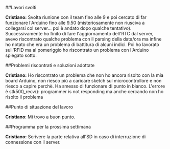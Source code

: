 
##Lavori svolti

**Cristiano:**
Svolta riunione con il team fino alle 9 e poi cercato di far funzionare l'Arduino fino alle 9.50 (misteriosamente non riusciva a collegarsi col server... poi è andato dopo qualche tentativo).
Successivamente ho finito di fare l'aggiornamento dell'RTC dal server, avevo riscontrato qualche problema con il parsing della data/ora ma infine ho notato che era un problema di battitura di alcuni indici. 
Poi ho lavorato sull'RFID ma al pomeriggio ho riscontrato un problema con l'Arduino spiegato sotto.

##Problemi riscontrati e soluzioni adottate

**Cristiano:**
Ho riscontrato un problema che non ho ancora risolto con la mia board Arduino, non riesco più a caricare sketch sul microcontrollore e non riesco a capire perchè. Ha smesso di funzionare di punto in bianco. L'errore è stk500_recv(): programmer is not responding ma anche cercando non ho risolto il problema

##Punto di situazione del lavoro

**Cristiano**:
Mi trovo a buon punto.

##Programma per la prossima settimana

**Cristiano:**
Scrivere la parte relativa all'SD in caso di interruzione di connessione con il server.
